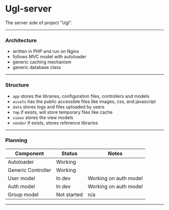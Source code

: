 Ugl-server
==========
The server side of project "Ugl".

----------
### Architecture
 * written in PHP and run on Nginx
 * follows MVC model with autoloader
 * generic caching mechanism
 * generic database class

----------
### Structure
 * `app` stores the libraries, configuration files, controllers and models
 * `assets` has the public accessible files like images, css, and javascript
 * `data` stores logs and files uploaded by users
 * `tmp` if exists, will store temporary files like cache
 * `views` stores the view models
 * `vendor` if exists, stores reference libraries

----------
### Planning

| Component  | Status | Notes |
| ------------- | ------------- | ------------- |
| Autoloader | Working  | |
| Generic Controller | Working  | |
| User model | In dev | Working on auth model |
| Auth model | In dev | Working on auth model |
| Group model | Not started | n/a |

----------
